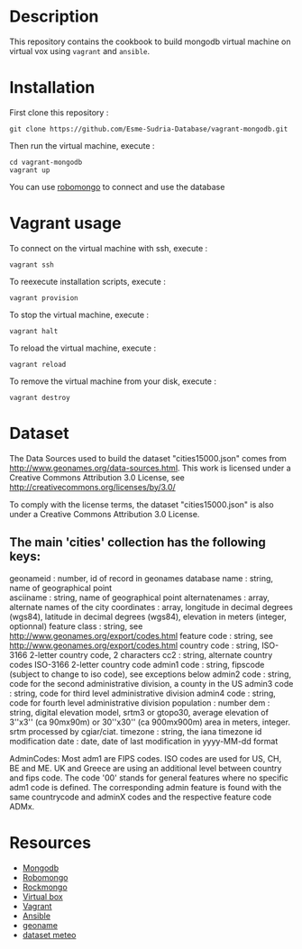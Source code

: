 Description
============

This repository contains the cookbook to build mongodb virtual machine on
virtual vox using ``vagrant`` and ``ansible``.

Installation
=============

First clone this repository :

    git clone https://github.com/Esme-Sudria-Database/vagrant-mongodb.git

Then run the virtual machine, execute :

    cd vagrant-mongodb
    vagrant up

You can use [robomongo](https://robomongo.org/) to connect and use the database

Vagrant usage
==============

To connect on the virtual machine with ssh, execute :

    vagrant ssh

To reexecute installation scripts, execute :

    vagrant provision

To stop the virtual machine, execute :

    vagrant halt

To reload the virtual machine, execute :

    vagrant reload

To remove the virtual machine from your disk, execute :

    vagrant destroy

Dataset 
=======
The Data Sources used to build the dataset "cities15000.json" comes from http://www.geonames.org/data-sources.html. This work is licensed under a Creative Commons Attribution 3.0 License, see http://creativecommons.org/licenses/by/3.0/

To comply with the license terms, the dataset "cities15000.json" is also under a Creative Commons Attribution 3.0 License. 

The main 'cities' collection has the following keys:
---------------------------------------------------
geonameid         : number, id of record in geonames database
name              : string, name of geographical point  
asciiname         : string, name of geographical point 
alternatenames    : array, alternate names of the city
coordinates       : array, longitude in decimal degrees (wgs84), latitude in decimal degrees (wgs84), elevation in meters (integer, optionnal) 
feature class     : string, see http://www.geonames.org/export/codes.html
feature code      : string, see http://www.geonames.org/export/codes.html 
country code      : string, ISO-3166 2-letter country code, 2 characters
cc2               : string, alternate country codes ISO-3166 2-letter country code
admin1 code       : string, fipscode (subject to change to iso code), see exceptions below
admin2 code       : string, code for the second administrative division, a county in the US
admin3 code       : string, code for third level administrative division
admin4 code       : string, code for fourth level administrative division
population        : number
dem               : string, digital elevation model, srtm3 or gtopo30, average elevation of 3''x3'' (ca 90mx90m) or 30''x30'' (ca 900mx900m) area in meters, integer. srtm processed by cgiar/ciat.
timezone          : string, the iana timezone id
modification date : date, date of last modification in yyyy-MM-dd format


AdminCodes:
Most adm1 are FIPS codes. ISO codes are used for US, CH, BE and ME. UK and Greece are using an additional level between country and fips code. The code '00' stands for general features where no specific adm1    code is defined.
The corresponding admin feature is found with the same countrycode and adminX codes and the respective feature code ADMx.




Resources
=========

* [Mongodb](https://www.mongodb.org/)
* [Robomongo](https://robomongo.org)
* [Rockmongo](http://rockmongo.com/)
* [Virtual box](https://www.virtualbox.org/)
* [Vagrant](https://www.vagrantup.com/)
* [Ansible](http://www.ansible.com/)
* [geoname](http://www.geonames.org/)
* [dataset meteo](https://www.ncei.noaa.gov/data/global-hourly/access/)
